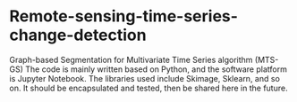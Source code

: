 # Remote-sensing-time-series-change-detection
 Graph-based Segmentation for Multivariate Time Series algorithm (MTS-GS)
 The code is mainly written based on Python, and the software platform is Jupyter Notebook. The libraries used include Skimage, Sklearn, and so on. It should be encapsulated and tested, then be shared here in the future.

